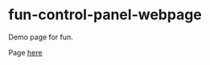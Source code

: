 # fun-control-panel-webpage
Demo page for fun.

Page [here](https://ehunck.github.io/fun-control-panel-webpage)